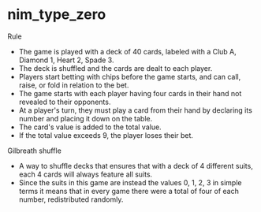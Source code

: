 # nim_type_zero

Rule
- The game is played with a deck of 40 cards, labeled with a Club A, Diamond 1, Heart 2, Spade 3.
- The deck is shuffled and the cards are dealt to each player.
- Players start betting with chips before the game starts, and can call, raise, or fold in relation to the bet.
- The game starts with each player having four cards in their hand not revealed to their opponents.
- At a player's turn, they must play a card from their hand by declaring its number and placing it down on the table. 
- The card's value is added to the total value.
- If the total value exceeds 9, the player loses their bet.

Gilbreath shuffle
- A way to shuffle decks that ensures that with a deck of 4 different suits, each 4 cards will always feature all suits.
- Since the suits in this game are instead the values 0, 1, 2, 3 in simple terms it means that in every game there were a total of four of each number, redistributed randomly. 

